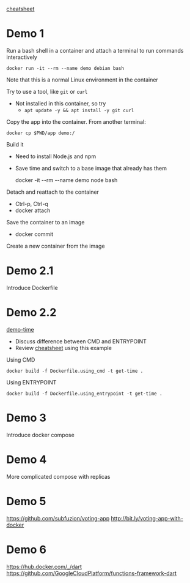 [cheatsheet](cheatsheet.md)

# Demo 1 

Run a bash shell in a container and attach a terminal to run
commands interactively
  
    docker run -it --rm --name demo debian bash

Note that this is a normal Linux environment in the container

Try to use a tool, like `git` or `curl`
* Not installed in this container, so try
  * `apt update -y && apt install -y git curl`

Copy the app into the container. From another terminal:

    docker cp $PWD/app demo:/

Build it
  * Need to install Node.js and npm
  * Save time and switch to a base image that already has them

    docker -it --rm --name demo node bash
  
Detach and reattach to the container
  * Ctrl-p, Ctrl-q
  * docker attach

Save the container to an image
  * docker commit

Create a new container from the image

# Demo 2.1

Introduce Dockerfile

# Demo 2.2

[demo-time](./demo-time/)
* Discuss difference between CMD and ENTRYPOINT
* Review [cheatsheet](cheatsheet.md) using this example

Using CMD

    docker build -f Dockerfile.using_cmd -t get-time .

Using ENTRYPOINT

    docker build -f Dockerfile.using_entrypoint -t get-time . 

# Demo 3

Introduce docker compose

# Demo 4

More complicated compose with replicas

# Demo 5

https://github.com/subfuzion/voting-app
http://bit.ly/voting-app-with-docker

# Demo 6

https://hub.docker.com/_/dart
https://github.com/GoogleCloudPlatform/functions-framework-dart
